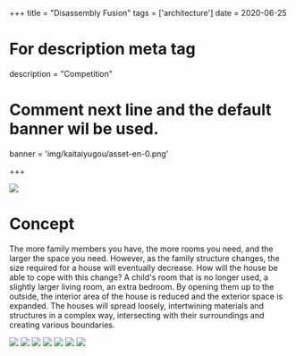 +++
title = "Disassembly Fusion"
tags = ['architecture']
date = 2020-06-25

# For description meta tag
description = "Competition"

# Comment next line and the default banner wil be used.
banner = 'img/kaitaiyugou/asset-en-0.png'

+++

![](img/kaitaiyugou/asset-en-0.png)

# Concept

The more family members you have, the more rooms you need, and the larger the space you need. However, as the family structure changes, the size required for a house will eventually decrease.
How will the house be able to cope with this change? A child's room that is no longer used, a slightly larger living room, an extra bedroom. By opening them up to the outside, the interior area of the house is reduced and the exterior space is expanded.
The houses will spread loosely, intertwining materials and structures in a complex way, intersecting with their surroundings and creating various boundaries.

![](img/kaitaiyugou/asset-en-1.jpg)
![](img/kaitaiyugou/asset-en-2.jpg)
![](img/kaitaiyugou/asset-en-3.jpg)
![](img/kaitaiyugou/asset-4.jpg)
![](img/kaitaiyugou/asset-en-5.jpg)
![](img/kaitaiyugou/asset-en-6.jpg)
![](img/kaitaiyugou/asset-en-7.jpg)
